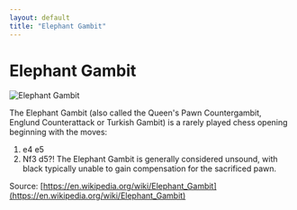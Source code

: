 ```yaml
---
layout: default
title: "Elephant Gambit"
---
```


# Elephant Gambit

![Elephant Gambit](https://www.thechesswebsite.com/wp-content/uploads/2019/04/elephant-gambit.png)

The Elephant Gambit (also called the Queen's Pawn Countergambit, Englund Counterattack or Turkish Gambit) is a rarely played chess opening beginning with the moves:

1. e4 e5
2. Nf3 d5?!
The Elephant Gambit is generally considered unsound, with black typically unable to gain compensation for the sacrificed pawn.

Source: [https://en.wikipedia.org/wiki/Elephant_Gambit](https://en.wikipedia.org/wiki/Elephant_Gambit)
